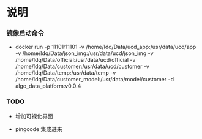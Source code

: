 # 说明

### 镜像启动命令

* docker run -p 11101:11101 -v /home/ldq/Data/ucd_app:/usr/data/ucd/app -v /home/ldq/Data/json_img:/usr/data/ucd/json_img -v /home/ldq/Data/official:/usr/data/ucd/official -v /home/ldq/Data/customer:/usr/data/ucd/customer -v /home/ldq/Data/temp:/usr/data/temp -v /home/ldq/Data/customer_model:/usr/data/model/customer -d algo_data_platform:v0.0.4

### TODO

* 增加可视化界面

* pingcode 集成进来



